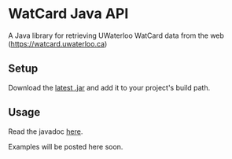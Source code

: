 # WatCard Java API
A Java library for retrieving UWaterloo WatCard data from the web (https://watcard.uwaterloo.ca)

## Setup

Download the [latest .jar](https://github.com/JeffreyCA/watcard-java-api/releases) and add it to your project's build path.
<!---
If you use Maven to manage your dependencies, `watcard-java-api` is posted on Maven Central:

```xml
<dependency>
  <groupId>ca.jeffrey.watcard</groupId>
  <artifactId>watcard-java-api</artifactId>
  <version>1.0</version>
</dependency>
```

Or using Gradle:

[ ![Download](https://api.bintray.com/packages/jeffreyca/maven/watcard-java-api/images/download.svg) ](https://bintray.com/jeffreyca/maven/watcard-java-api/_latestVersion)

```
repositories {
    jCenter()
}

dependencies {
    compile 'ca.jeffrey.watcard.watcard-java-api:1.0'
}
```
-->

## Usage

Read the javadoc [here](https://jeffreyca.github.io/watcard-java-api/).

Examples will be posted here soon.
